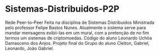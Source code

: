 # Sistemas-Distribuidos-P2P
Rede Peer-to-Peer Feita na disciplina de Sistemas Distribuidos Ministrada pelo professor Felipe Bastos Nunes. Atualmente o sistema serve para mandar mensagens exibii-las em um mural, com a pretenção de no fim termos um sistemas de criptomoedas. Código do aluno Leonardo Uchôa Damasceno dos Anjos. Projeto final do Grupo do aluno Cleiton, Gabriel, Leonardo, João Gabriel.
